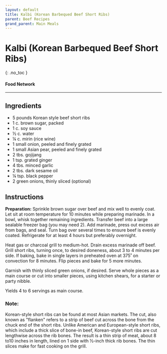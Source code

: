 ```yaml
---
layout: default
title: Kalbi (Korean Barbequed Beef Short Ribs)
parent: Beef Recipes
grand_parent: Main Meals
---
```


# Kalbi (Korean Barbequed Beef Short Ribs)
{: .no_toc }
#### Food Network
---

## Ingredients
<ul>
	<li>5 pounds Korean style beef short ribs</li>
	<li>1 c. brown sugar, packed</li>
	<li>1 c. soy sauce</li>
	<li>½ c. water</li>
	<li>¼ c. mirin (rice wine)</li>
	<li>1 small onion, peeled and finely grated</li>
	<li>1 small Asian pear, peeled and finely grated</li>
	<li>2 tbs. gojijang</li>
	<li>1 tsp. grated ginger</li>
	<li>4 tbs. minced garlic</li>
	<li>2 tbs. dark sesame oil</li>
	<li>¼ tsp. black pepper</li>
	<li>2 green onions, thinly sliced (optional)</li>
</ul>

## Instructions
<b>Preparation:</b> Sprinkle brown sugar over beef and mix well to evenly coat. Let sit at room temperature for 10 minutes while preparing marinade. In a bowl, whisk together remaining ingredients. Transfer beef into a large sealable freezer bag (you may need 2). Add marinade, press out excess air from bags, and seal. Turn bag over several times to ensure beef is evenly coated. Refrigerate for at least 4 hours but preferably overnight. 

Heat gas or charcoal grill to medium-hot. Drain excess marinade off beef. Grill short ribs, turning once, to desired doneness, about 3 to 4 minutes per side. If baking, bake in single layers in preheated oven at 375˚ on convection for 8 minutes. Flip pieces and bake for 5 more minutes.

Garnish with thinly sliced green onions, if desired. Serve whole pieces as a main course or cut into smaller pieces, using kitchen shears, for a starter or party nibble. 

Yields 4 to 6 servings as main course.

### Note:

Korean-style short ribs can be found at most Asian markets. The cut, also known as "flanken" refers to a strip of beef cut across the bone from the chuck end of the short ribs. Unlike American and European-style short ribs, which include a thick slice of bone-in beef, Korean-style short ribs are cut lengthwise across the rib bones. The result is a thin strip of meat, about 8 to10 inches in length, lined on 1 side with ½-inch thick rib bones. The thin slices make for fast cooking on the grill.
